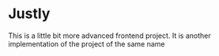 # Justly
This is a little bit more advanced frontend project.
It is another implementation of the project of the same name 

